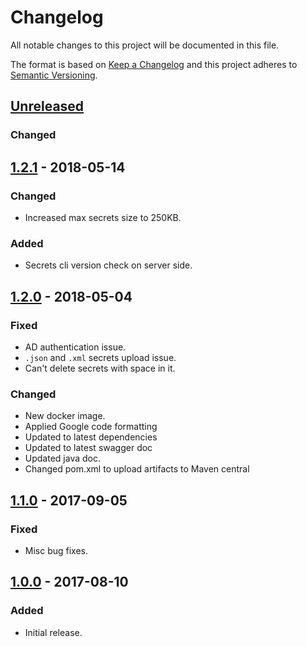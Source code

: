# Changelog
All notable changes to this project will be documented in this file.

The format is based on [Keep a Changelog](http://keepachangelog.com/en/1.0.0/)
and this project adheres to [Semantic Versioning](http://semver.org/spec/v2.0.0.html).

## [Unreleased]
### Changed

## [1.2.1] - 2018-05-14
### Changed
- Increased max secrets size to 250KB.

### Added
- Secrets cli version check on server side.

## [1.2.0] - 2018-05-04
### Fixed
- AD authentication issue.
- `.json` and `.xml` secrets upload issue.
- Can't delete secrets with space in it.

### Changed
- New docker image.
- Applied Google code formatting
- Updated to latest dependencies
- Updated to latest swagger doc
- Updated java doc.
- Changed pom.xml to upload artifacts to Maven central


## [1.1.0] - 2017-09-05
### Fixed
- Misc bug fixes.

## [1.0.0] - 2017-08-10
### Added
- Initial release.

<!-- Releases -->

[Unreleased]: https://github.com/oneops/secrets-proxy/compare/release-1.2.1...HEAD
[1.2.1]: https://github.com/oneops/secrets-proxy/compare/release-1.2.0...release-1.2.1
[1.2.0]: https://github.com/oneops/secrets-proxy/compare/1.1.0...release-1.2.0
[1.1.0]: https://github.com/oneops/secrets-proxy/compare/1.0.0...1.1.0
[1.0.0]: https://github.com/oneops/secrets-proxy/compare/f6900edc7077c6052d6417ebf69c8481329cef77...1.0.0
